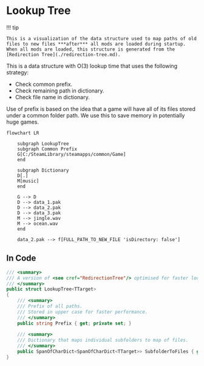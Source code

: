 # Lookup Tree

!!! tip

    This is a visualization of the data structure used to map paths of old files to new files ***after*** all mods are loaded during startup.
    When all mods are loaded, this structure is generated from the [Redirection Tree](./redirection-tree.md).

This is a data structure with O(3) lookup time that uses the following strategy:  
- Check common prefix.  
- Check remaining path in dictionary.  
- Check file name in dictionary.

Use of prefix is based on the idea that a game will have all of its files stored under a common folder path.
We use this to save memory in potentially huge games.  

```mermaid
flowchart LR

    subgraph LookupTree
    subgraph Common Prefix
    G[C:/SteamLibrary/steamapps/common/Game]
    end

    subgraph Dictionary
    D[.]
    M[music]
    end

    G --> D
    D --> data_1.pak
    D --> data_2.pak
    D --> data_3.pak
    M --> jingle.wav
    M --> ocean.wav
    end

    data_2.pak --> f[FULL_PATH_TO_NEW_FILE 'isDirectory: false']
```

## In Code

```csharp
/// <summary>
/// A version of <see cref="RedirectionTree"/> optimised for faster lookups in the scenario of use with game folders.
/// </summary>
public struct LookupTree<TTarget>
{
    /// <summary>
    /// Prefix of all paths.
    /// Stored in upper case for faster performance.
    /// </summary>
    public string Prefix { get; private set; }
    
    /// <summary>
    /// Dictionary that maps individual subfolders to map of files.
    /// </summary>
    public SpanOfCharDict<SpanOfCharDict<TTarget>> SubfolderToFiles { get; private set; }
}
```